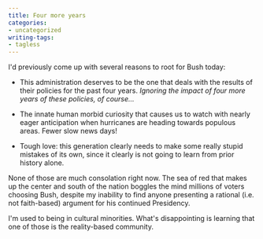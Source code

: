 ```yaml
---
title: Four more years
categories:
- uncategorized
writing-tags:
- tagless
---
```


I'd previously come up with several reasons to root for Bush today:




  * This administration deserves to be the one that deals with the results of their policies for the past four years.  _Ignoring the impact of four more years of these policies, of course..._


  * The innate human morbid curiosity that causes us to watch with nearly eager anticipation when hurricanes are heading towards populous areas.  Fewer slow news days!


  * Tough love: this generation clearly needs to make some really stupid mistakes of its own, since it clearly is not going to learn from prior history alone.

None of those are much consolation right now.  The sea of red that makes up the center and south of the nation boggles the mind millions of voters choosing Bush, despite my inability to find anyone presenting a rational (i.e. not faith-based) argument for his continued Presidency.

I'm used to being in cultural minorities.  What's disappointing is learning that one of those is the reality-based community.
